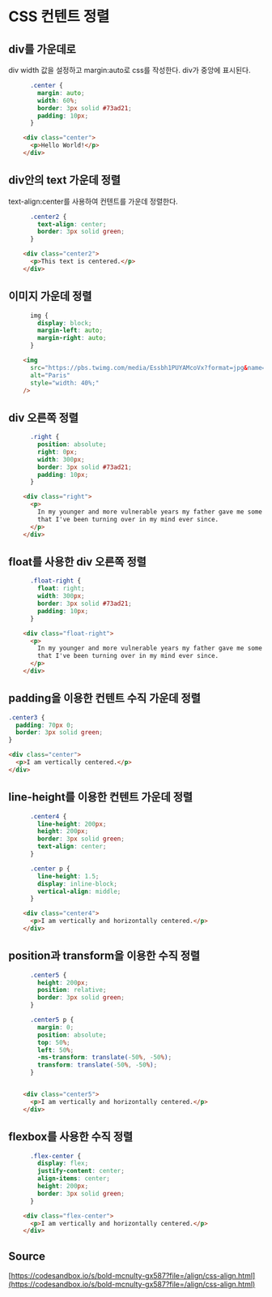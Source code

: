 # CSS 컨텐트 정렬

## div를 가운데로

div width 값을 설정하고 margin:auto로 css를 작성한다. div가 중앙에 표시된다.

```css
      .center {
        margin: auto;
        width: 60%;
        border: 3px solid #73ad21;
        padding: 10px;
      }
```

```html
    <div class="center">
      <p>Hello World!</p>
    </div>
```

## div안의 text 가운데 정렬

text-align:center를 사용하여 컨텐트를 가운데 정렬한다.

```css
      .center2 {
        text-align: center;
        border: 3px solid green;
      }
```

```html
    <div class="center2">
      <p>This text is centered.</p>
    </div>
```

## 이미지 가운데 정렬

```css
      img {
        display: block;
        margin-left: auto;
        margin-right: auto;
      }
```

```html
    <img
      src="https://pbs.twimg.com/media/Essbh1PUYAMcoVx?format=jpg&name=small"
      alt="Paris"
      style="width: 40%;"
    />
```

## div 오른쪽 정렬

```css
      .right {
        position: absolute;
        right: 0px;
        width: 300px;
        border: 3px solid #73ad21;
        padding: 10px;
      }
```

```html
    <div class="right">
      <p>
        In my younger and more vulnerable years my father gave me some advice
        that I've been turning over in my mind ever since.
      </p>
    </div>
```

## float를 사용한 div 오른쪽 정렬

```css
      .float-right {
        float: right;
        width: 300px;
        border: 3px solid #73ad21;
        padding: 10px;
      }
```

```html
    <div class="float-right">
      <p>
        In my younger and more vulnerable years my father gave me some advice
        that I've been turning over in my mind ever since.
      </p>
    </div>
```

## padding을 이용한 컨텐트 수직 가운데 정렬

```css
.center3 {
  padding: 70px 0;
  border: 3px solid green;
}
```

```html
<div class="center">
  <p>I am vertically centered.</p>
</div>
```

## line-height를 이용한 컨텐트 가운데 정렬

```css
      .center4 {
        line-height: 200px;
        height: 200px;
        border: 3px solid green;
        text-align: center;
      }

      .center p {
        line-height: 1.5;
        display: inline-block;
        vertical-align: middle;
      }
```

```html
    <div class="center4">
      <p>I am vertically and horizontally centered.</p>
    </div>
```

## position과 transform을 이용한 수직 정렬

```css
      .center5 {
        height: 200px;
        position: relative;
        border: 3px solid green;
      }

      .center5 p {
        margin: 0;
        position: absolute;
        top: 50%;
        left: 50%;
        -ms-transform: translate(-50%, -50%);
        transform: translate(-50%, -50%);
      }
```

```html

    <div class="center5">
      <p>I am vertically and horizontally centered.</p>
    </div>
```

## flexbox를 사용한 수직 정렬

```css
      .flex-center {
        display: flex;
        justify-content: center;
        align-items: center;
        height: 200px;
        border: 3px solid green;
      }
```

```html
    <div class="flex-center">
      <p>I am vertically and horizontally centered.</p>
    </div>
```

## Source

[https://codesandbox.io/s/bold-mcnulty-gx587?file=/align/css-align.html](https://codesandbox.io/s/bold-mcnulty-gx587?file=/align/css-align.html)
